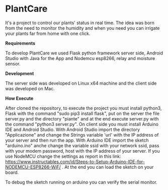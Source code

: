 # PlantCare
It's a project to control our plants' status in real time. The idea was born from the need to monitor the humidity and when you need you can irrigate your plants far from home with one click.

**Requirements**

To develop PlantCare we used Flask python framework server side, Android Studio with Java for the App and Nodemcu esp8266, relay and moisture sensor.

**Development**

The server side was developed on Linux x64 machine and the client side was developed on Mac.

**How Execute**

After cloned the repository, to execute the project you must install python3, Flask with the command "sudo pip3 install flask", put on the server the file server.py and the directory "piante" and at the end execute server.py with the command "python3 server.py".
On client side you must install Arduino IDE and Android Studio.
With Android Studio import the directory "Applicazione" and change the Strings variable 'url' with the IP address of your server and then run the app.
With Arduino IDE import the sketch "arduino.ino" anche change the variable ssid with your network ssid, pass with your modem password, host with the IP address of your server. If you use NodeMCU change the settings as report in this link: https://www.instructables.com/id/Steps-to-Setup-Arduino-IDE-for-NODEMCU-ESP8266-WiF/ .
At the end you can load the sketch on your board.

To debug the sketch running on arduino you can verify the serial monitor.
